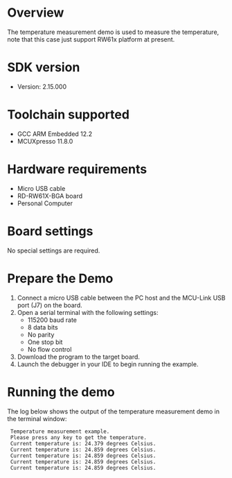 Overview
========
The temperature measurement demo is used to measure the temperature, note that
this case just support RW61x platform at present.

SDK version
===========
- Version: 2.15.000

Toolchain supported
===================
- GCC ARM Embedded  12.2
- MCUXpresso  11.8.0

Hardware requirements
=====================
- Micro USB cable
- RD-RW61X-BGA board
- Personal Computer

Board settings
==============
No special settings are required.

Prepare the Demo
================
1.  Connect a micro USB cable between the PC host and the MCU-Link USB port (J7) on the board.
2.  Open a serial terminal with the following settings:
    - 115200 baud rate
    - 8 data bits
    - No parity
    - One stop bit
    - No flow control
3.  Download the program to the target board.
4.  Launch the debugger in your IDE to begin running the example.

Running the demo
================
The log below shows the output of the temperature measurement demo in the terminal window:
~~~~~~~~~~~~~~~~~~~~~~~~~~~~~~~~~~~
 Temperature measurement example.
 Please press any key to get the temperature.
 Current temperature is: 24.379 degrees Celsius.
 Current temperature is: 24.859 degrees Celsius.
 Current temperature is: 24.859 degrees Celsius.
 Current temperature is: 24.859 degrees Celsius.
 Current temperature is: 24.859 degrees Celsius.
~~~~~~~~~~~~~~~~~~~~~~~~~~~~~~~~~~~
